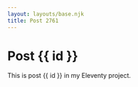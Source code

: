 ```yaml
---
layout: layouts/base.njk
title: Post 2761
---
```


# Post {{ id }}

This is post {{ id }} in my Eleventy project.
